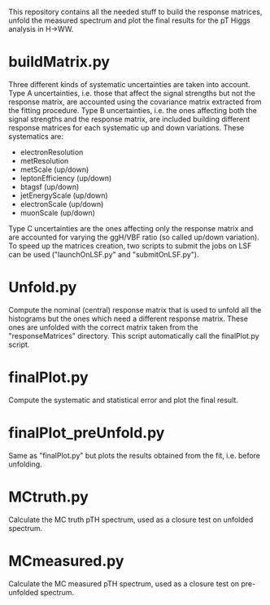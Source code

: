 This repository contains all the needed stuff to build the response matrices, unfold the measured spectrum and plot the final results for the pT Higgs analysis in H->WW.

buildMatrix.py
==============
Three different kinds of systematic uncertainties are taken into account. Type A uncertainties, i.e. those that affect the signal strengths but not the response matrix, are accounted using the covariance matrix extracted from the fitting procedure. Type B uncertainties, i.e. the ones affecting both the signal strengths and the response matrix, are included building different response matrices for each systematic up and down variations.
These systematics are:
- electronResolution
- metResolution
- metScale (up/down)
- leptonEfficiency (up/down)
- btagsf (up/down)
- jetEnergyScale (up/down)
- electronScale (up/down)
- muonScale (up/down)

Type C uncertainties are the ones affecting only the response matrix and are accounted for varying the ggH/VBF ratio (so called up/down variation).
To speed up the matrices creation, two scripts to submit the jobs on LSF can be used ("launchOnLSF.py" and "submitOnLSF.py").

Unfold.py
===================
Compute the nominal (central) response matrix that is used to unfold all the histograms but the ones which need a different response matrix. These ones are unfolded with the correct matrix taken from the "responseMatrices" directory.
This script automatically call the finalPlot.py script.

finalPlot.py
============
Compute the systematic and statistical error and plot the final result.

finalPlot_preUnfold.py
======================
Same as "finalPlot.py" but plots the results obtained from the fit, i.e. before unfolding.

MCtruth.py
==========
Calculate the MC truth pTH spectrum, used as a closure test on unfolded spectrum.

MCmeasured.py
=============
Calculate the MC measured pTH spectrum, used as a closure test on pre-unfolded spectrum.
